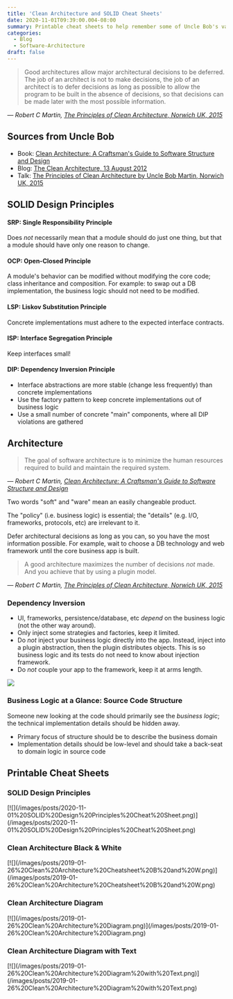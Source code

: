 ```yaml
---
title: 'Clean Architecture and SOLID Cheat Sheets'
date: 2020-11-01T09:39:00.004-08:00
summary: Printable cheat sheets to help remember some of Uncle Bob's valuable contributions to the industry
categories:
  - Blog
  - Software-Architecture
draft: false
---
```


> Good architectures allow major architectural decisions to be deferred. The job of an architect is not to make decisions, the job of an architect is to defer decisions as long as possible to allow the program to be built in the absence of decisions, so that decisions can be made later with the most possible information.

_— Robert C Martin, [The Principles of Clean Architecture, Norwich UK, 2015](https://www.youtube.com/watch?v=o_TH-Y78tt4)_

Sources from Uncle Bob
----------------------

*   Book: [Clean Architecture: A Craftsman's Guide to Software Structure and Design](https://www.amazon.com/Clean-Architecture-Craftsmans-Software-Structure/dp/0134494164)
*   Blog: [The Clean Architecture, 13 August 2012](https://blog.cleancoder.com/uncle-bob/2012/08/13/the-clean-architecture.html)
*   Talk: [The Principles of Clean Architecture by Uncle Bob Martin, Norwich UK, 2015](https://www.youtube.com/watch?v=o_TH-Y78tt4)

SOLID Design Principles
-----------------------

#### SRP: Single Responsibility Principle

Does _not_ necessarily mean that a module should do just one thing, but that a module should have only one reason to change.

#### OCP: Open-Closed Principle

A module's behavior can be modified without modifying the core code; class inheritance and composition. For example: to swap out a DB implementation, the business logic should not need to be modified.

#### LSP: Liskov Substitution Principle

Concrete implementations must adhere to the expected interface contracts.

#### ISP: Interface Segregation Principle

Keep interfaces small!

#### DIP: Dependency Inversion Principle

*   Interface abstractions are more stable (change less frequently) than concrete implementations
*   Use the factory pattern to keep concrete implementations out of business logic
*   Use a small number of concrete "main" components, where all DIP violations are gathered

Architecture
------------

> The goal of software architecture is to minimize the human resources required to build and maintain the required system.

_— Robert C Martin, [Clean Architecture: A Craftsman's Guide to Software Structure and Design](https://www.amazon.com/Clean-Architecture-Craftsmans-Software-Structure/dp/0134494164)_

Two words "soft" and "ware" mean an easily changeable product.

The "policy" (i.e. business logic) is essential; the "details" (e.g. I/O, frameworks, protocols, etc) are irrelevant to it.

Defer architectural decisions as long as you can, so you have the most information possible. For example, wait to choose a DB technology and web framework until the core business app is built.

> A good architecture maximizes the number of decisions _not_ made. And you achieve that by using a plugin model.

_— Robert C Martin, [The Principles of Clean Architecture, Norwich UK, 2015](https://www.youtube.com/watch?v=o_TH-Y78tt4)_

### Dependency Inversion

*   UI, frameworks, persistence/database, etc _depend_ on the business logic (not the other way around).
*   Only inject some strategies and factories, keep it limited.
*   Do _not_ inject your business logic directly into the app. Instead, inject into a plugin abstraction, then the plugin distributes objects. This is so business logic and its tests do not need to know about injection framework.
*   Do _not_ couple your app to the framework, keep it at arms length.

![](/images/posts/2019-01-26%20Clean%20Architecture%20Diagram.png)

### Business Logic at a Glance: Source Code Structure

Someone new looking at the code should primarily see the _business logic_; the technical implementation details should be hidden away.

*   Primary focus of structure should be to describe the business domain
*   Implementation details should be low-level and should take a back-seat to domain logic in source code

Printable Cheat Sheets
----------------------

### SOLID Design Principles

<div className="max-w-80">[![](/images/posts/2020-11-01%20SOLID%20Design%20Principles%20Cheat%20Sheet.png)](/images/posts/2020-11-01%20SOLID%20Design%20Principles%20Cheat%20Sheet.png)</div>

### Clean Architecture Black & White

<div className="max-w-80">[![](/images/posts/2019-01-26%20Clean%20Architecture%20Cheatsheet%20B%20and%20W.png)](/images/posts/2019-01-26%20Clean%20Architecture%20Cheatsheet%20B%20and%20W.png)</div>

### Clean Architecture Diagram

<div className="max-w-80 bg-white rounded-lg">[![](/images/posts/2019-01-26%20Clean%20Architecture%20Diagram.png)](/images/posts/2019-01-26%20Clean%20Architecture%20Diagram.png)</div>

### Clean Architecture Diagram with Text

<div className="max-w-96 bg-white rounded-lg">[![](/images/posts/2019-01-26%20Clean%20Architecture%20Diagram%20with%20Text.png)](/images/posts/2019-01-26%20Clean%20Architecture%20Diagram%20with%20Text.png)</div>
